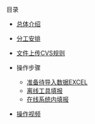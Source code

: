
目录

- [总体介绍](README.md)
- [分工安排](fengong.md)
- [文件上传CVS规则](cvsfilerule.md)
- 操作步骤
    - [准备待导入数据EXCEL](createexcel.md)
    - [离线工具填报](offlineinput.md)
    - [在线系统内填报](onlineinput.md)

- [操作视频](czsp.md)